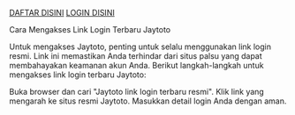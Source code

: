 [DAFTAR DISINI](https://vipjaytoto.xyz)
[LOGIN DISINI](https://vipjaytoto.xyz)

Cara Mengakses Link Login Terbaru Jaytoto

Untuk mengakses Jaytoto, penting untuk selalu menggunakan link login resmi. Link ini memastikan Anda terhindar dari situs palsu yang dapat membahayakan keamanan akun Anda. Berikut langkah-langkah untuk mengakses link login terbaru Jaytoto:

Buka browser dan cari "Jaytoto link login terbaru resmi".
Klik link yang mengarah ke situs resmi Jaytoto.
Masukkan detail login Anda dengan aman.
